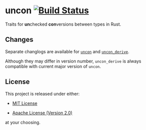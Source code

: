 # uncon [![Build Status][travis-badge]][travis]

Traits for **un**checked **con**versions between types in Rust.

## Changes

Separate changlogs are available for
[`uncon`](https://github.com/nvzqz/uncon-rs/blob/master/CHANGELOG.md) and
[`uncon_derive`](https://github.com/nvzqz/uncon-rs/blob/master/derive/CHANGELOG.md).

Although they may differ in version number, `uncon_derive` is always compatible
with current major version of `uncon`.

## License

This project is released under either:

- [MIT License][license-mit]

- [Apache License (Version 2.0)][license-apache]

at your choosing.

[travis]:       https://travis-ci.org/nvzqz/uncon-rs
[travis-badge]: https://travis-ci.org/nvzqz/uncon-rs.svg?branch=master

[license-mit]:    https://github.com/nvzqz/uncon-rs/blob/master/LICENSE-MIT
[license-apache]: https://github.com/nvzqz/uncon-rs/blob/master/LICENSE-APACHE
